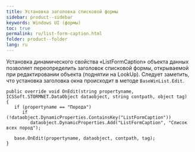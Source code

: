 ```yaml
---
title: Установка заголовка списковой формы
sidebar: product--sidebar
keywords: Windows UI (формы)
toc: true
permalink: ru/list-form-caption.html
folder: product--folder
lang: ru
---
```


Установка динамического свойства «ListFormCaption» объекта данных  позволяет переопределить заголовок списковой формы, открываемой при редактировании объекта (поднятии на LookUp).
Следует заметить, что установка заголовка окна происходит в методе `BaseWinList.Edit`.
      
```
public override void OnEdit(string propertyname, ICSSoft.STORMNET.DataObject dataobject, string contpath, object tag)
{
   if (propertyname == "Порода")
      if (!dataobject.DynamicProperties.ContainsKey("ListFormCaption"))
         dataobject.DynamicProperties.Add("ListFormCaption", "Список всех пород");
  
   base.OnEdit(propertyname, dataobject, contpath, tag);
}
```
 

